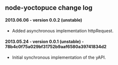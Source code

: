## node-yoctopuce change log

#### 2013.06.06 - version 0.0.2 (unstable)

- Added asynchronous implementation httpRequest.

####  2013.05.24 - version 0.0.1 (unstable) - 78b4c0f75a029bf31752b9aaf6580a39741834d2

- Initial synchronous implementation of the yAPI.
